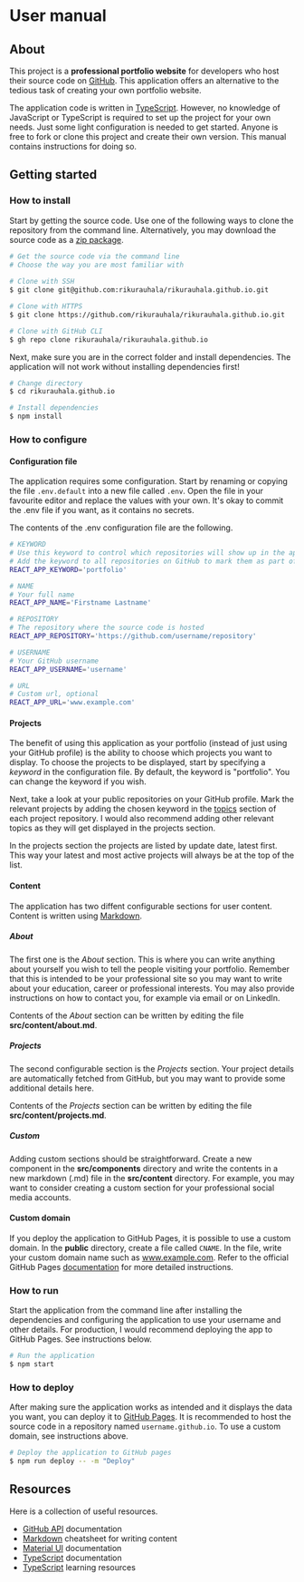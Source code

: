 # User manual

## About

This project is a **professional portfolio website** for developers who host their source code on [GitHub](https://github.com/). This application offers an alternative to the tedious task of creating your own portfolio website.

The application code is written in [TypeScript](https://www.typescriptlang.org/). However, no knowledge of JavaScript or TypeScript is required to set up the project for your own needs. Just some light configuration is needed to get started. Anyone is free to fork or clone this project and create their own version. This manual contains instructions for doing so.

## Getting started

### How to install

Start by getting the source code. Use one of the following ways to clone the repository from the command line. Alternatively, you may download the source code as a [zip package](https://github.com/rikurauhala/rikurauhala.github.io/archive/refs/heads/main.zip).

```bash
# Get the source code via the command line
# Choose the way you are most familiar with
 
# Clone with SSH
$ git clone git@github.com:rikurauhala/rikurauhala.github.io.git

# Clone with HTTPS
$ git clone https://github.com/rikurauhala/rikurauhala.github.io.git

# Clone with GitHub CLI
$ gh repo clone rikurauhala/rikurauhala.github.io
```

Next, make sure you are in the correct folder and install dependencies. The application will not work without installing dependencies first!

```bash
# Change directory
$ cd rikurauhala.github.io

# Install dependencies
$ npm install
```

### How to configure

#### Configuration file

The application requires some configuration. Start by renaming or copying the file `.env.default` into a new file called `.env`. Open the file in your favourite editor and replace the values with your own. It's okay to commit the .env file if you want, as it contains no secrets.

The contents of the .env configuration file are the following.

```bash
# KEYWORD
# Use this keyword to control which repositories will show up in the application
# Add the keyword to all repositories on GitHub to mark them as part of your portfolio
REACT_APP_KEYWORD='portfolio'

# NAME
# Your full name
REACT_APP_NAME='Firstname Lastname'

# REPOSITORY
# The repository where the source code is hosted
REACT_APP_REPOSITORY='https://github.com/username/repository'

# USERNAME
# Your GitHub username
REACT_APP_USERNAME='username'

# URL
# Custom url, optional
REACT_APP_URL='www.example.com'
```

#### Projects

The benefit of using this application as your portfolio (instead of just using your GitHub profile) is the ability to choose which projects you want to display. To choose the projects to be displayed, start by specifying a *keyword* in the configuration file. By default, the keyword is "portfolio". You can change the keyword if you wish.

Next, take a look at your public repositories on your GitHub profile. Mark the relevant projects by adding the chosen keyword in the [topics](https://docs.github.com/en/repositories/managing-your-repositorys-settings-and-features/customizing-your-repository/classifying-your-repository-with-topics) section of each project repository. I would also recommend adding other relevant topics as they will get displayed in the projects section.

In the projects section the projects are listed by update date, latest first. This way your latest and most active projects will always be at the top of the list.

#### Content

The application has two diffent configurable sections for user content. Content is written using [Markdown](https://www.markdownguide.org/cheat-sheet/).

##### About

The first one is the *About* section. This is where you can write anything about yourself you wish to tell the people visiting your portfolio. Remember that this is intended to be your professional site so you may want to write about your education, career or professional interests. You may also provide instructions on how to contact you, for example via email or on LinkedIn.

Contents of the *About* section can be written by editing the file **src/content/about.md**.

##### Projects

The second configurable section is the *Projects* section. Your project details are automatically fetched from GitHub, but you may want to provide some additional details here.

Contents of the *Projects* section can be written by editing the file **src/content/projects.md**.

##### Custom

Adding custom sections should be straightforward. Create a new component in the **src/components** directory and write the contents in a new markdown (.md) file in the **src/content** directory. For example, you may want to consider creating a custom section for your professional social media accounts.

#### Custom domain

If you deploy the application to GitHub Pages, it is possible to use a custom domain. In the **public** directory, create a file called `CNAME`. In the file, write your custom domain name such as www.example.com. Refer to the official GitHub Pages [documentation](https://docs.github.com/en/pages/configuring-a-custom-domain-for-your-github-pages-site/about-custom-domains-and-github-pages) for more detailed instructions.

### How to run

Start the application from the command line after installing the dependencies and configuring the application to use your username and other details. For production, I would recommend deploying the app to GitHub Pages. See instructions below.

```bash
# Run the application
$ npm start
```

### How to deploy

After making sure the application works as intended and it displays the data you want, you can deploy it to [GitHub Pages](https://pages.github.com/). It is recommended to host the source code in a repository named `username.github.io`. To use a custom domain, see instructions above.

```bash
# Deploy the application to GitHub pages
$ npm run deploy -- -m "Deploy"
```

## Resources

Here is a collection of useful resources.

- [GitHub API](https://docs.github.com/en/rest) documentation
- [Markdown](https://www.markdownguide.org/cheat-sheet/) cheatsheet for writing content
- [Material UI](https://mui.com/material-ui/getting-started/overview/) documentation
- [TypeScript](https://www.typescriptlang.org/docs/) documentation
- [TypeScript](https://fullstackopen.com/en/part9) learning resources
